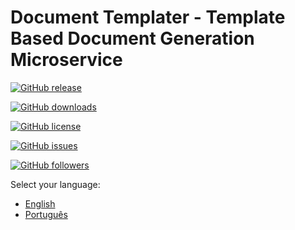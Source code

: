 # Document Templater - Template Based Document Generation Microservice

[![GitHub release](https://img.shields.io/github/release/m4nd0mb3/document-templater.svg)](https://github.com/m4nd0mb3/document-templater/releases)

[![GitHub downloads](https://img.shields.io/github/downloads/m4nd0mb3/document-templater/total.svg)](https://github.com/m4nd0mb3/document-templater/releases)

[![GitHub license](https://img.shields.io/github/license/m4nd0mb3/document-templater.svg)](https://github.com/m4nd0mb3/document-templater/blob/master/LICENSE)

[![GitHub issues](https://img.shields.io/github/issues/m4nd0mb3/document-templater.svg)](https://github.com/m4nd0mb3/document-templater/issues)

[![GitHub followers](https://img.shields.io/github/followers/m4nd0mb3.svg?style=social&label=Follow)](https://github.com/m4nd0mb3)


Select your language:

- [English](./locales/en/README.md)
- [Português](./locales/pt/README.md)
